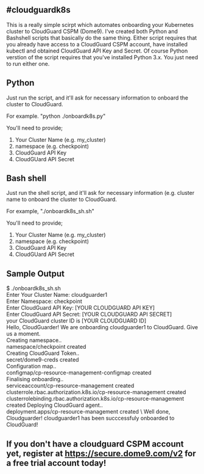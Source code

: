 #cloudguardk8s
----------------

This is a really simple scirpt which automates onboarding your Kubernetes cluster to CloudGuard CSPM (Dome9). I've created both Python and Bashshell scripts that basically do the same thing. Either script requires that you already have access to a CloudGuard CSPM account, have installed kubectl and obtained CloudGuard API Key and Secret. Of course Python verstion of the script requires that you've installed Python 3.x. You just need to run either one.

Python
---
Just run the script, and it'll ask for necessary information to onboard the cluster to CloudGuard. 

For example. "python ./onboardk8s.py"

You'll need to provide;

1. Your Cluster Name (e.g. my_cluster)
2. namespace (e.g. checkpoint)
3. CloudGuard API Key
4. CloudGUard API Secret


Bash shell
---

Just run the shell script, and it'll ask for necessary information (e.g. cluster name to onboard the cluster to CloudGuard.

For example, "./onboardk8s_sh.sh"

You'll need to provide;

1. Your Cluster Name (e.g. my_cluster)
2. namespace (e.g. checkpoint)
3. CloudGuard API Key
4. CloudGUard API Secret

Sample Output
----

$ ./onboardk8s_sh.sh \
Enter Your Cluster Name: cloudguarder1 \
Enter Namespace: checkpoint \
Enter CloudGuard API Key: [YOUR CLOUDGUARD API KEY] \
Enter CloudGuard API Secret: [YOUR CLOUDGUARD API SECRET] \
your CloudGuard cluster ID is [YOUR CLOUDGUARD ID] \
Hello, CloudGuarder! We are onboarding cloudguarder1 to CloudGuard. Give us a moment. \
Creating namespace.. \
namespace/checkpoint created \
Creating CloudGuard Token.. \
secret/dome9-creds created \
Configuration map.. \
configmap/cp-resource-management-configmap created \
Finalising onboarding.. \
serviceaccount/cp-resource-management created \
clusterrole.rbac.authorization.k8s.io/cp-resource-management created \
clusterrolebinding.rbac.authorization.k8s.io/cp-resource-management created
Deploying CloudGuard agent.. \
deployment.apps/cp-resource-management created \ 
Well done, Cloudguarder! cloudguarder1 has been succcessfuly onboarded to CloudGuard!

If you don't have a cloudguard CSPM account yet, register at https://secure.dome9.com/v2 for a free trial account today!
----


